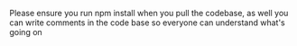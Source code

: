 Please ensure you run npm install when you pull the codebase, as well you can write comments in the code base so everyone can understand what's going on